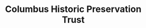 ---
layout: repo
title: "Columbus Historic Preservation Trust"
id: 16596
permalink: repos/16596/
---